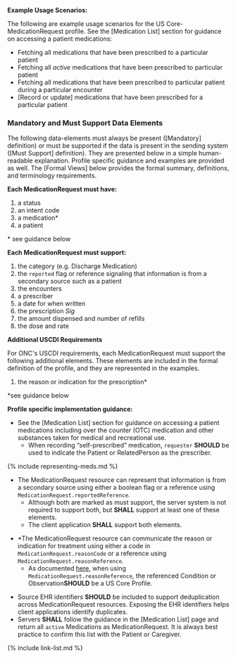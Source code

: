 
**Example Usage Scenarios:**

The following are example usage scenarios for the US Core-MedicationRequest
profile. See the [Medication List] section for guidance on accessing a patient medications:

-   Fetching all medications that have been prescribed to a particular patient
-   Fetching all *active* medications that have been prescribed to  particular patient
-   Fetching all medications that have been prescribed to particular patient during a particular encounter
-  [Record or update]  medications that have been prescribed for a particular
    patient

### Mandatory and Must Support Data Elements


The following data-elements must always be present ([Mandatory] definition) or must be supported if the data is present in the sending system ([Must Support] definition). They are presented below in a simple human-readable explanation.  Profile specific guidance and examples are provided as well.  The [Formal Views] below provides the  formal summary, definitions, and  terminology requirements.  

**Each MedicationRequest must have:**

1.  a status
1.  an intent code
1.  a medication*
1.  a patient


\* see guidance below

**Each MedicationRequest must support:**

1. the category  (e.g. Discharge Medication)
1. the `reported` flag  or reference signaling that information is from a secondary source such as a patient
1. the encounters
1. a prescriber
2. a date for when written
3. the prescription *Sig*
4. the amount dispensed and number of refills
5. the dose and rate


**Additional USCDI Requirements**

For ONC's USCDI requirements, each MedicationRequest must support the following additional elements. These elements are included in the formal definition of the profile, and they are represented in the examples.

1. the reason or indication for the prescription*

\*see guidance below


**Profile specific implementation guidance:**

* See the [Medication List] section for guidance on accessing a patient medications including over the counter (OTC) medication and other substances taken for medical and recreational use.
  * <span class="bg-success" markdown="1">When recording “self-prescribed” medication, `requester` **SHOULD** be used to indicate the Patient or RelatedPerson as the prescriber.</span><!-- new-content -->

{% include representing-meds.md %}

* The MedicationRequest resource can represent that information is from a secondary source using either a boolean flag or a reference using `MedicationRequest.reportedReference`.
   *  Although both are marked as must support, the server system is not required to support both, but **SHALL** support at least one of these elements.
   *  The client application **SHALL** support both elements.

- \*The MedicationRequest resource can communicate the reason or indication for treatment using either a code in `MedicationRequest.reasonCode` or a reference using `MedicationRequest.reasonReference`.
  - <span class="bg-success" markdown="1">As documented [here](general-guidance.html#referencing-us-core-profiles), when using  `MedicationRequest.reasonReference`, the referenced Condition or Observation**SHOULD** be a US Core Profile.</span><!-- new-content -->
  
* Source EHR identifiers **SHOULD** be included to support deduplication across MedicationRequest resources. Exposing the EHR identifiers helps client applications identify duplicates.
* Servers **SHALL** follow the guidance in the [Medication List] page  and return all `active` Medications as MedicationRequest. It is always best practice to confirm this list with the Patient or Caregiver.

{% include link-list.md %}
